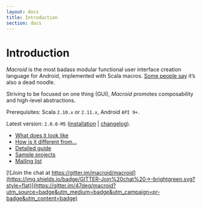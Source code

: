 ```yaml
---
layout: docs
title: Introduction
section: docs
---
```


# Introduction

*Macroid* is the most badass modular functional user interface creation language for Android, implemented with Scala macros.
[Some people say](http://www.urbandictionary.com/define.php?term=macroid) it’s also a dead noodle.

Striving to be focused on one thing (GUI), *Macroid* promotes composability and high-level abstractions.

Prerequisites: Scala `2.10.x` or `2.11.x`, Android `API 9+`.

Latest version: `2.0.0-M5` ([installation](Installation.html) | [changelog](Changelog.md)).

* [What does it look like](Tutorial.html)
* [How is it different from...](Differences.html)
* [Detailed guide](Guide.html)
* [Sample projects](Samples.html)
* [Mailing list](https://groups.google.com/forum/#!forum/macroid)


[![Join the chat at https://gitter.im/macroid/macroid](https://img.shields.io/badge/GITTER-Join%20chat%20→-brightgreen.svg?style=flat)](https://gitter.im/47deg/macroid?utm_source=badge&utm_medium=badge&utm_campaign=pr-badge&utm_content=badge)